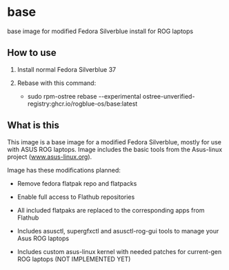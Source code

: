 # base
base image for modified Fedora Silverblue install for ROG laptops

## How to use

1) Install normal Fedora Silverblue 37
2) Rebase with this command:

   - sudo rpm-ostree rebase --experimental ostree-unverified-registry:ghcr.io/rogblue-os/base:latest


## What is this
This image is a base image for a modified Fedora Silverblue, mostly for use with ASUS ROG laptops. Image includes the basic tools from the Asus-linux project (www.asus-linux.org).

Image has these modifications planned:

- Remove fedora flatpak repo and flatpacks

- Enable full access to Flathub repositories

- All included flatpaks are replaced to the corresponding apps from Flathub

- Includes asusctl, supergfxctl and asusctl-rog-gui tools to manage your Asus ROG laptops

- Includes custom asus-linux kernel with needed patches for current-gen ROG laptops (NOT IMPLEMENTED YET)
    
